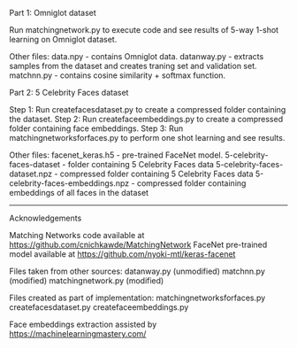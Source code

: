 Part 1: Omniglot dataset

Run matchingnetwork.py to execute code and see results of 5-way 1-shot learning on Omniglot dataset.

Other files:
data.npy - contains Omniglot data.
datanway.py - extracts samples from the dataset and creates traning set and validation set.
matchnn.py - contains cosine similarity + softmax function.

Part 2: 5 Celebrity Faces dataset

Step 1: Run createfacesdataset.py to create a compressed folder containing the dataset.
Step 2: Run createfaceembeddings.py to create a compressed folder containing face embeddings.
Step 3: Run matchingnetworksforfaces.py to perform one shot learning and see results.

Other files:
facenet_keras.h5 - pre-trained FaceNet model.
5-celebrity-faces-dataset - folder containing 5 Celebrity Faces data
5-celebrity-faces-dataset.npz - compressed folder containing 5 Celebrity Faces data
5-celebrity-faces-embeddings.npz - compressed folder containing embeddings of all faces in the dataset

*********************************************************************************************************

Acknowledgements

Matching Networks code available at https://github.com/cnichkawde/MatchingNetwork
FaceNet pre-trained model available at https://github.com/nyoki-mtl/keras-facenet

Files taken from other sources:
datanway.py (unmodified)
matchnn.py (modified)
matchingnetwork.py (modified)

Files created as part of implementation:
matchingnetworksforfaces.py
createfacesdataset.py
createfaceembeddings.py

Face embeddings extraction assisted by https://machinelearningmastery.com/

